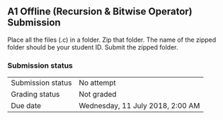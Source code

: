 <h2>A1 Offline (Recursion & Bitwise Operator) Submission</h2>Place all the files (.c) in a folder. Zip that folder. The name of the zipped folder should be your student ID. Submit the zipped folder.<br />

<h3>Submission status</h3><table>
<tbody><tr>
<td>Submission status</td>
<td>No attempt</td>
</tr>
<tr>
<td>Grading status</td>
<td>Not graded</td>
</tr>
<tr>
<td>Due date</td>
<td>Wednesday, 11 July 2018, 2:00 AM</td>
</tr>

</tbody>
</table>



